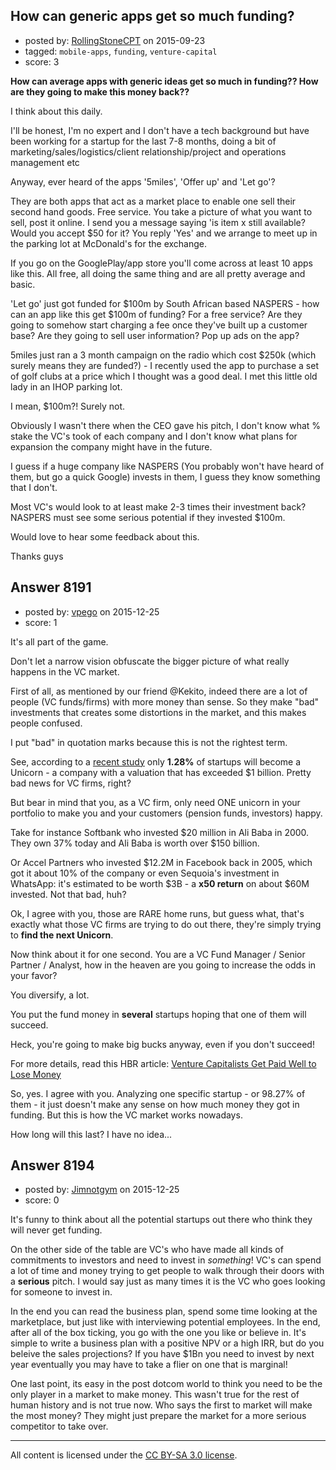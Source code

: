 ## How can generic apps get so much funding?

- posted by: [RollingStoneCPT](https://stackexchange.com/users/6999919/rollingstonecpt) on 2015-09-23
- tagged: `mobile-apps`, `funding`, `venture-capital`
- score: 3

**How can average apps with generic ideas get so much in funding?? How are they going to make this money back??**

I think about this daily.

I'll be honest, I'm no expert and I don't have a tech background but have been working for a startup for the last 7-8 months, doing a bit of marketing/sales/logistics/client relationship/project and operations management etc

Anyway, ever heard of the apps '5miles', 'Offer up' and 'Let go'? 

They are both apps that act as a market place to enable one sell their second hand goods. Free service. You take a picture of what you want to sell, post it online. I send you a message saying 'is item x still available? Would you accept $50 for it? You reply 'Yes' and we arrange to meet up in the parking lot at McDonald's for the exchange.

If you go on the GooglePlay/app store you'll come across at least 10 apps like this. All free, all doing the same thing and are all pretty average and basic.

'Let go' just got funded for $100m by South African based NASPERS - how can an app like this get $100m of funding? For a free service? Are they going to somehow start charging a fee once they've built up a customer base? Are they going to sell user information? Pop up ads on the app?

5miles just ran a 3 month campaign on the radio which cost $250k (which surely means they are funded?) - I recently used the app to purchase a set of golf clubs at a price which I thought was a good deal. I met this little old lady in an IHOP parking lot.

I mean, $100m?! Surely not.

Obviously I wasn't there when the CEO gave his pitch, I don't know what % stake the VC's took of each company and I don't know what plans for expansion the company might have in the future. 

I guess if a huge company like NASPERS (You probably won't have heard of them, but go a quick Google) invests in them, I guess they know something that I don't.

Most VC's would look to at least make 2-3 times their investment back? NASPERS must see some serious potential if they invested $100m. 

Would love to hear some feedback about this.

Thanks guys


## Answer 8191

- posted by: [vpego](https://stackexchange.com/users/7073322/vpego) on 2015-12-25
- score: 1

<p>It's all part of the game. </p>

<p>Don't let a narrow vision obfuscate the bigger picture of what really happens in the VC market. </p>

<p>First of all, as mentioned by our friend @Kekito, indeed there are a lot of people (VC funds/firms) with more money than sense. So they make "bad" investments that creates some distortions in the market, and this makes people confused.</p>

<p>I put "bad" in quotation marks because this is not the rightest term. </p>

<p>See, according to a <a href="https://www.cbinsights.com/blog/unicorn-conversion-rate/" rel="nofollow">recent study</a> only <strong>1.28%</strong> of startups will become a Unicorn - a company with a valuation that has exceeded $1 billion. Pretty bad news for VC firms, right? </p>

<p>But bear in mind that you, as a VC firm, only need ONE unicorn in your portfolio to make you and your customers (pension funds, investors) happy. </p>

<p>Take for instance Softbank who invested $20 million in Ali Baba in 2000. They own 37% today and Ali Baba is worth over $150 billion.</p>

<p>Or Accel Partners who invested $12.2M in Facebook back in 2005, which got it about 10% of the company or even Sequoia's investment in WhatsApp: it's estimated to be worth $3B - a <strong>x50 return</strong> on about $60M invested. Not that bad, huh?</p>

<p>Ok, I agree with you, those are RARE home runs, but guess what, that's exactly what those VC firms are trying to do out there, they're simply trying to <strong>find the next Unicorn</strong>.</p>

<p>Now think about it for one second. You are a VC Fund Manager / Senior Partner / Analyst, how in the heaven are you going to increase the odds in your favor?</p>

<p>You diversify, a lot. </p>

<p>You put the fund money in <strong>several</strong> startups hoping that one of them will succeed.</p>

<p>Heck, you're going to make big bucks anyway, even if you don't succeed! </p>

<p>For more details, read this HBR article: <a href="https://hbr.org/2014/08/venture-capitalists-get-paid-well-to-lose-money" rel="nofollow">Venture Capitalists Get Paid Well to Lose Money</a></p>

<p>So, yes. I agree with you. Analyzing one specific startup - or 98.27% of them - it just doesn't make any sense on how much money they got in funding. But this is how the VC market works nowadays. </p>

<p>How long will this last? I have no idea... </p>



## Answer 8194

- posted by: [Jimnotgym](https://stackexchange.com/users/7461839/jimnotgym) on 2015-12-25
- score: 0

It's funny to think about all the potential startups out there who think they will never get funding.

On the other side of the table are VC's who have made all kinds of commitments to investors and need to invest in *something*! VC's can spend a lot of time and money trying to get people to walk through their doors with a **serious** pitch. I would say just as many times it is the VC who goes looking for someone to invest in.

In the end you can read the business plan, spend some time looking at the marketplace, but just like with interviewing potential employees. In the end, after all of the box ticking, you go with the one you like or believe in. It's simple to write a business plan with a positive NPV or a high IRR, but do you beleive the sales projections? If you have $1Bn you need to invest by next year eventually you may have to take a flier on one that is marginal!

One last point, its easy in the post dotcom world to think you need to be the only player in a market to make money. This wasn't true for the rest of human history and is not true now. Who says the first to market will make the most money? They might just prepare the market for a more serious competitor to take over.



---

All content is licensed under the [CC BY-SA 3.0 license](https://creativecommons.org/licenses/by-sa/3.0/).
